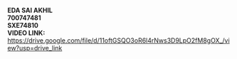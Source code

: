**EDA SAI AKHIL**                                                                                                                                                        
**700747481**                                                                                                                                                            
**SXE74810**                                                                                                                                                              
**VIDEO LINK:** https://drive.google.com/file/d/11oftGSQO3oR6l4rNws3D9LpO2fM8gOX_/view?usp=drive_link
